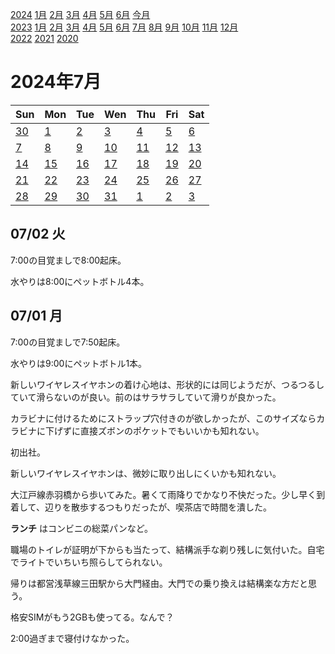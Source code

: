 [2024](README.md#2024) [1月](2024-01.md) [2月](2024-02.md) [3月](2024-03.md) [4月](2024-04.md) [5月](2024-05.md) [6月](2024-06.md) [今月](2024-07.md)  
[2023](README.md#2023) [1月](2023-01.md) [2月](2023-02.md) [3月](2023-03.md) [4月](2023-04.md) [5月](2023-05.md) [6月](2023-06.md) [7月](2023-07.md) [8月](2023-08.md) [9月](2023-09.md) [10月](2023-10.md) [11月](2023-11.md) [12月](2023-12.md)  
[2022](README.md#2022) [2021](README.md#2021) [2020](README.md#2020)  

2024年7月
=========

|Sun|Mon|Tue|Wen|Thu|Fri|Sat|
|---|---|---|---|---|---|---|
|[30](2024-06.md#0630-日)|[1](#0701-月)|[2](#0702-火)|[3](#0703-水)|[4](#0704-木)|[5](#0705-金)|[6](#0706-土)|
|[7](#0707-日)|[8](#0708-月)|[9](#0709-火)|[10](#0710-水)|[11](#0711-木)|[12](#0712-金)|[13](#0713-土)|
|[14](#0714-日)|[15](#0715-月)|[16](#0716-火)|[17](#0717-水)|[18](#0718-木)|[19](#0719-金)|[20](#0720-土)|
|[21](#0721-日)|[22](#0722-月)|[23](#0723-火)|[24](#0724-水)|[25](#0725-木)|[26](#0726-金)|[27](#0727-土)|
|[28](#0728-日)|[29](#0729-月)|[30](#0730-火)|[31](#0731-水)|[1](2024-08.md#0801-木)|[2](2024-08.md#0802-金)|[3](2024-08.md#0803-土)|

07/02 火
--------

7:00の目覚ましで8:00起床。

水やりは8:00にペットボトル4本。

07/01 月
--------

7:00の目覚ましで7:50起床。

水やりは9:00にペットボトル1本。

新しいワイヤレスイヤホンの着け心地は、形状的には同じようだが、つるつるしていて滑らないのが良い。前のはサラサラしていて滑りが良かった。

カラビナに付けるためにストラップ穴付きのが欲しかったが、このサイズならカラビナに下げずに直接ズボンのポケットでもいいかも知れない。

初出社。

新しいワイヤレスイヤホンは、微妙に取り出しにくいかも知れない。

大江戸線赤羽橋から歩いてみた。暑くて雨降りでかなり不快だった。少し早く到着して、辺りを散歩するつもりだったが、喫茶店で時間を潰した。

__ランチ__ はコンビニの総菜パンなど。

職場のトイレが証明が下からも当たって、結構派手な剃り残しに気付いた。自宅でライトでいちいち照らしてられない。

帰りは都営浅草線三田駅から大門経由。大門での乗り換えは結構楽な方だと思う。

格安SIMがもう2GBも使ってる。なんで？

2:00過ぎまで寝付けなかった。

